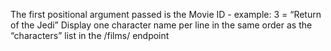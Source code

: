 
The first positional argument passed is the Movie ID - example: 3 = “Return of the Jedi”
Display one character name per line in the same order as the “characters” list in the /films/ endpoint
